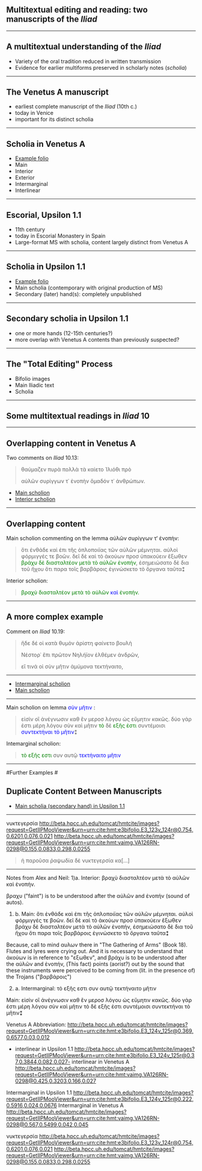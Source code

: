 ## Multitextual editing and reading: two manuscripts of the *Iliad* ##

---

## A multitextual understanding of the *Iliad* ##

- Variety of the oral tradition reduced in written transmission
- Evidence for earlier multiforms preserved in scholarly notes (*scholia*)





---

## The Venetus A manuscript ##


- earliest complete manuscript of the *Iliad* (10th c.)
- today in Venice
- important for its distinct scholia

---

## Scholia in Venetus A ##


- [Example folio](http://beta.hpcc.uh.edu/tomcat/hmtcite/images?request=GetIIPMooViewer&urn=urn:cite:hmt:vaimg.VA126RN-0298@0)
- Main
- Interior
- Exterior
- Intermarginal
- Interlinear

---

## Escorial, Upsilon 1.1 ##

- 11th century
- today in Escorial Monastery in Spain
- Large-format MS with scholia, content largely distinct from Venetus A

---

## Scholia in Upsilon 1.1 #

- [Example folio](http://beta.hpcc.uh.edu/tomcat/hmtcite/images?request=GetIIPMooViewer&urn=urn:cite:hmt:e3bifolio.E3_123v_124r)
- Main scholia (contemporary with original production of MS)
- Secondary (later) hand(s): completely unpublished

---

## Secondary scholia in Upsilon 1.1 ##

- one or more hands (12-15th centuries?)
- more overlap with Venetus A contents than previously suspected?

---

## The "Total Editing" Process ##

- Bifolio images
- Main Iliadic text
- Scholia

---

## Some  multitextual readings in *Iliad* 10 ##

---

## Overlapping content in Venetus A ##

Two comments on *Iliad* 10.13:

> θαύμαζεν πυρὰ πολλὰ τὰ καίετο Ἰλιόθι πρὸ
> 
> αὐλῶν συρίγγων τ᾽ ἐνοπὴν ὅμαδόν τ᾽ ἀνθρώπων.


- [Main scholion][zoom1] 
- [Interior scholion][zoom2]

[zoom1]: http://beta.hpcc.uh.edu/tomcat/hmtcite/images?request=GetIIPMooViewer&urn=urn:cite:hmt:vaimg.VA126RN-0298@0.127,0.7082,0.687,0.0495

[zoom2]: http://beta.hpcc.uh.edu/tomcat/hmtcite/images?request=GetIIPMooViewer&urn=urn:cite:hmt:vaimg.VA126RN-0298@0.106,0.4359,0.073,0.0405


---

## Overlapping content ##

Main scholion commenting on the lemma αὐλῶν συρίγγων τ‘ ἐνοπὴν:

<blockquote>ὅτι ἐνθάδε καὶ ἐπι τῆς ὁπλοποιϊας τῶν αὐλῶν μέμνηται. αὐλοὶ φόρμιγγές τε βοῶν. δεῖ δὲ καὶ τὸ ἀκούων προσ ὑπακούειν ἔξωθεν <span style='color: green'>βράχυ δὲ διασταλτέον μετὰ τὸ αὐλῶν ἐνοπήν</span>, ἐσημειώσατο δὲ δια τοῦ ἤχου ὅτι παρα τοῖς βαρβάροις ἐγινώσκετο τὸ ὄργανα ταῦτα⁑</blockquote>

Interior scholion:


<blockquote><span style='color: green'>βραχὺ διασταλτέον μετὰ τὸ αὐλῶν</span> <span style='color: blue'>καὶ</span> <span style='color: green'>ἐνοπήν.</span></blockquote>


---

## A more complex example ##


Comment on *Iliad* 10.19:


> ἥδε δέ οἱ κατὰ θυμὸν ἀρίστη φαίνετο βουλὴ
> 
> Νέστορ᾽ ἔπι πρῶτον Νηλήϊον ἐλθέμεν ἀνδρῶν,
> 
> εἴ τινά οἱ σὺν μῆτιν ἀμύμονα τεκτήναιτο,


---

- [Intermarginal scholion](http://beta.hpcc.uh.edu/tomcat/hmtcite/images?request=GetIIPMooViewer&urn=urn:cite:hmt:vaimg.VA126RN-0298@0.563,0.5499,0.05,0.0458)
- [Main scholion](http://beta.hpcc.uh.edu/tomcat/hmtcite/images?request=GetIIPMooViewer&urn=urn:cite:hmt:vaimg.VA126RN-0298@0.146,0.7689,0.669,0.0255)



---

Main scholion on lemma <span style='color: blue'>σὺν μῆτιν</span> :

<blockquote>εἰσὶν  οἳ ἀνέγνωσιν καθ ἒν μεροσ λόγου ὡς εὔμητιν κακῶς. δύο γάρ ἐστι μέρη λόγου σὺν καὶ μῆτιν  <span style='color: green'>τὸ</span> δὲ  <span style='color: green'>εξῆς ἐστι</span> συντέμοισι  <span style='color: blue'>συντεκτήναι τὸ μῆτιν</span>⁑</blockquote>


Intemarginal scholion:



<blockquote> <span style='color: green'>τὸ εξῆς εστι</span> συν αυτῷ  <span style='color: blue'>τεκτήναιτο μῆτιν</span></blockquote>


---

#Further Examples #

## Duplicate Content Between Manuscripts ##

- [Main scholia (secondary hand) in Upsilon 1.1](http://beta.hpcc.uh.edu/tomcat/hmtcite/images?request=GetIIPMooViewer&urn=urn:cite:hmt:e3bifolio.E3_123v_124r@0.727,0.6246,0.108,0.1502)

---

νυκτεγερσία
http://beta.hpcc.uh.edu/tomcat/hmtcite/images?request=GetIIPMooViewer&urn=urn:cite:hmt:e3bifolio.E3_123v_124r@0.754,0.6201,0.076,0.021
http://beta.hpcc.uh.edu/tomcat/hmtcite/images?request=GetIIPMooViewer&urn=urn:cite:hmt:vaimg.VA126RN-0298@0.155,0.0833,0.298,0.0255



> ἡ παροῦσα ῥαψωδία δὲ νυκτεγερσία κα[...]

---




Notes from Alex and Neil:
1)a. Interior: βραχὺ διασταλτέον μετὰ τὸ αὐλῶν καὶ ἐνοπήν.

βραχυ ("faint") is to be understood after the αὐλῶν and ἐνοπήν (sound of autos).

1) b.	Main: ὅτι ἐνθάδε καὶ ἐπι τῆς ὁπλοποιϊας τῶν αὐλῶν μέμνηται. αὐλοὶ φόρμιγγές τε βοῶν. δεῖ δὲ καὶ τὸ ἀκούων προσ ὑπακούειν ἔξωθεν βράχυ δὲ διασταλτέον μετὰ τὸ αὐλῶν ἐνοπήν, ἐσημειώσατο δὲ δια τοῦ ἤχου ὅτι παρα τοῖς βαρβάροις ἐγινώσκετο τὸ ὄργανα ταῦτα⁑

Because, call to mind αυλων there in "The Gathering of Arms" (Book 18). Flutes and lyres were crying out. And it is necessary to understand that ἀκούων is in reference to "εξωθεν", 
and βράχυ is to be understood after the αὐλῶν and ἐνοπήν, (This fact) points (aorist?) out by the sound that these instruments were perceived to be coming from (lit. in the presence of) the Trojans ("βαρβάροις")

2) a. Intermarginal: τὸ εξῆς εστι συν αυτῷ τεκτήναιτο μῆτιν

Main: εἰσὶν  οἳ ἀνέγνωσιν καθ ἒν μεροσ λόγου ὡς εὔμητιν κακῶς. δύο γάρ ἐστι μέρη λόγου σὺν καὶ μῆτιν τὸ δὲ εξῆς ἐστι συντέμοισι συντεκτήναι τὸ μῆτιν⁑


Venetus A Abbreviation: 
http://beta.hpcc.uh.edu/tomcat/hmtcite/images?request=GetIIPMooViewer&urn=urn:cite:hmt:e3bifolio.E3_124v_125r@0.369,0.6577,0.03,0.012

- interlinear in Upsilon 1.1
http://beta.hpcc.uh.edu/tomcat/hmtcite/images?request=GetIIPMooViewer&urn=urn:cite:hmt:e3bifolio.E3_124v_125r@0.37,0.3844,0.082,0.027- interlinear in Venetus A
http://beta.hpcc.uh.edu/tomcat/hmtcite/images?request=GetIIPMooViewer&urn=urn:cite:hmt:vaimg.VA126RN-0298@0.425,0.3203,0.166,0.027

Intermarginal in Upsilon 1.1
http://beta.hpcc.uh.edu/tomcat/hmtcite/images?request=GetIIPMooViewer&urn=urn:cite:hmt:e3bifolio.E3_124v_125r@0.222,0.5916,0.024,0.0676
Intermarginal in Venetus A
http://beta.hpcc.uh.edu/tomcat/hmtcite/images?request=GetIIPMooViewer&urn=urn:cite:hmt:vaimg.VA126RN-0298@0.567,0.5499,0.042,0.045

νυκτεγερσία
http://beta.hpcc.uh.edu/tomcat/hmtcite/images?request=GetIIPMooViewer&urn=urn:cite:hmt:e3bifolio.E3_123v_124r@0.754,0.6201,0.076,0.021
http://beta.hpcc.uh.edu/tomcat/hmtcite/images?request=GetIIPMooViewer&urn=urn:cite:hmt:vaimg.VA126RN-0298@0.155,0.0833,0.298,0.0255
